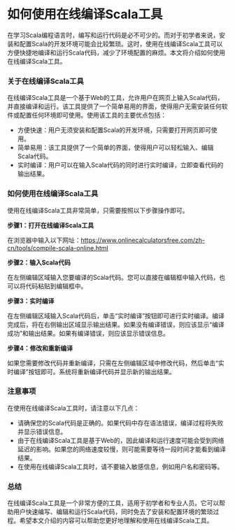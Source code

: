 如何使用在线编译Scala工具
===============

在学习Scala编程语言时，编写和运行代码是必不可少的。而对于初学者来说，安装和配置Scala的开发环境可能会比较繁琐。这时，使用在线编译Scala工具可以方便快捷地编译和运行Scala代码，减少了环境配置的麻烦。本文将介绍如何使用在线编译Scala工具。

### 关于在线编译Scala工具

在线编译Scala工具是一个基于Web的工具，允许用户在网页上输入Scala代码，并直接编译和运行。该工具提供了一个简单易用的界面，使得用户无需安装任何软件或配置任何环境即可使用。使用该工具的主要优点包括：

- 方便快速：用户无须安装和配置Scala的开发环境，只需要打开网页即可使用。
- 简单易用：该工具提供了一个简单的界面，使得用户可以轻松输入、编辑Scala代码。
- 实时编译：用户可以在输入Scala代码的同时进行实时编译，立即查看代码的输出结果。

### 如何使用在线编译Scala工具

使用在线编译Scala工具非常简单，只需要按照以下步骤操作即可。

**步骤1：打开在线编译Scala工具**

在浏览器中输入以下网址：<https://www.onlinecalculatorsfree.com/zh-cn/tools/compile-scala-online.html>

**步骤2：输入Scala代码**

在左侧编辑区域输入您要编译的Scala代码。您可以直接在编辑框中输入代码，也可以将代码粘贴到编辑框中。

**步骤3：实时编译**

在左侧编辑区域输入Scala代码后，单击“实时编译”按钮即可进行实时编译。编译完成后，将在右侧输出区域显示输出结果。如果没有编译错误，则应该显示“编译成功”和输出结果。如果有编译错误，则应该显示错误信息。

**步骤4：修改和重新编译**

如果您需要修改代码并重新编译，只需在左侧编辑区域中修改代码，然后单击“实时编译”按钮即可。系统将重新编译代码并显示新的输出结果。

### 注意事项

在使用在线编译Scala工具时，请注意以下几点：

- 请确保您的Scala代码是正确的。如果代码中存在语法错误，编译过程将失败并显示错误信息。
- 由于在线编译Scala工具是基于Web的，因此编译和运行速度可能会受到网络延迟的影响。如果您的网络速度较慢，则可能需要等待一段时间才能看到编译结果。
- 在使用在线编译Scala工具时，请不要输入敏感信息，例如用户名和密码等。

### 总结

在线编译Scala工具是一个非常方便的工具，适用于初学者和专业人员。它可以帮助用户快速编写、编辑和运行Scala代码，同时免去了安装和配置环境的繁琐过程。希望本文介绍的内容可以帮助您更好地理解和使用在线编译Scala工具。
